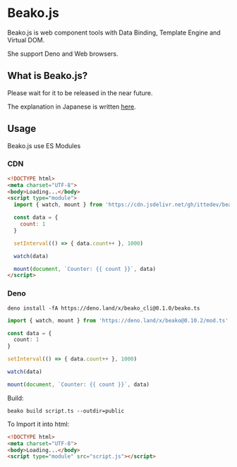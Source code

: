 # Beako.js

Beako.js is web component tools with Data Binding, Template Engine and Virtual DOM.

She support Deno and Web browsers.


## What is Beako.js?

Please wait for it to be released in the near future.

The explanation in Japanese is written [here](https://zenn.dev/itte/articles/54dfdf99622e40).

## Usage

Beako.js use ES Modules

### CDN

```html
<!DOCTYPE html>
<meta charset="UTF-8">
<body>Loading...</body>
<script type="module">
  import { watch, mount } from 'https://cdn.jsdelivr.net/gh/ittedev/beako@0.10.2/beako.js'

  const data = {
    count: 1
  }

  setInterval(() => { data.count++ }, 1000)

  watch(data)

  mount(document, `Counter: {{ count }}`, data)
</script>
```

### Deno

```shell
deno install -fA https://deno.land/x/beako_cli@0.1.0/beako.ts
```

```ts
import { watch, mount } from 'https://deno.land/x/beako@0.10.2/mod.ts'

const data = {
  count: 1
}

setInterval(() => { data.count++ }, 1000)

watch(data)

mount(document, `Counter: {{ count }}`, data)
```

Build:

```shell
beako build script.ts --outdir=public
```

To Import it into html:

```html
<!DOCTYPE html>
<meta charset="UTF-8">
<body>Loading...</body>
<script type="module" src="script.js"></script>
```


